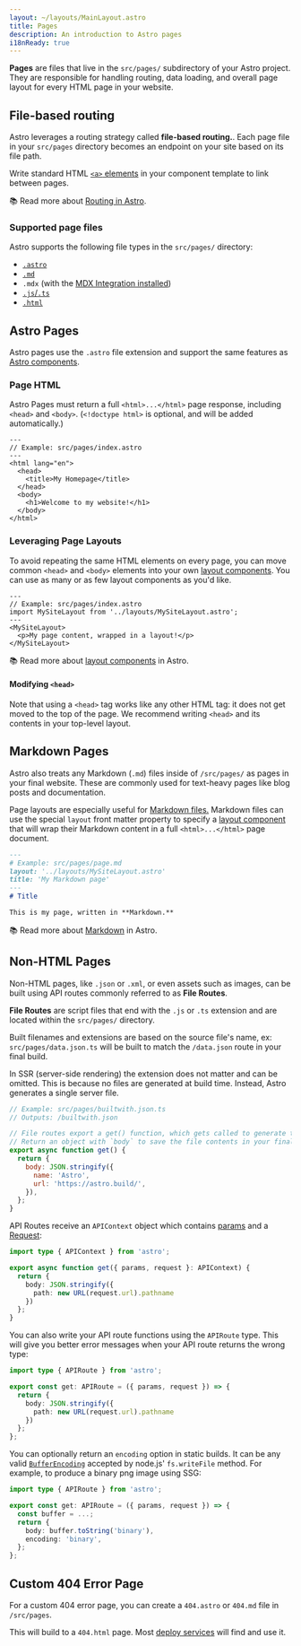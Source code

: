 ```yaml
---
layout: ~/layouts/MainLayout.astro
title: Pages
description: An introduction to Astro pages
i18nReady: true
---
```


**Pages** are files that live in the `src/pages/` subdirectory of your Astro project. They are responsible for handling routing, data loading, and overall page layout for every HTML page in your website.

## File-based routing

Astro leverages a routing strategy called **file-based routing.**. Each page file in your `src/pages` directory becomes an endpoint on your site based on its file path.

Write standard HTML [`<a>` elements](https://developer.mozilla.org/en-US/docs/Web/HTML/Element/a) in your component template to link between pages.

📚 Read more about [Routing in Astro](/en/core-concepts/routing/).

### Supported page files 

Astro supports the following file types in the `src/pages/` directory:
- [`.astro`](#astro-pages)
- [`.md`](#markdown-pages)
- `.mdx` (with the [MDX Integration installed](/en/guides/markdown-content/#mdx-features))
- [`.js`/`.ts`](/en/core-concepts/astro-pages/#non-html-pages)
- [`.html`](/en/core-concepts/astro-components/#html-components)


## Astro Pages

Astro pages use the `.astro` file extension and support the same features as [Astro components](/en/core-concepts/astro-components/).

### Page HTML

Astro Pages must return a full `<html>...</html>` page response, including `<head>` and `<body>`. (`<!doctype html>` is optional, and will be added automatically.)

```astro
---
// Example: src/pages/index.astro
---
<html lang="en">
  <head>
    <title>My Homepage</title>
  </head>
  <body>
    <h1>Welcome to my website!</h1>
  </body>
</html>
```

### Leveraging Page Layouts

To avoid repeating the same HTML elements on every page, you can move common `<head>` and `<body>` elements into your own [layout components](/en/core-concepts/layouts/). You can use as many or as few layout components as you'd like.

```astro {3} /</?MySiteLayout>/
---
// Example: src/pages/index.astro
import MySiteLayout from '../layouts/MySiteLayout.astro';
---
<MySiteLayout>
  <p>My page content, wrapped in a layout!</p>
</MySiteLayout>
```

📚 Read more about [layout components](/en/core-concepts/layouts/) in Astro.

#### Modifying `<head>`

Note that using a `<head>` tag works like any other HTML tag: it does not get moved to the top of the page. We recommend writing `<head>` and its contents in your top-level layout.

## Markdown Pages

Astro also treats any Markdown (`.md`) files inside of `/src/pages/` as pages in your final website. These are commonly used for text-heavy pages like blog posts and documentation.

Page layouts are especially useful for [Markdown files.](#markdown-pages) Markdown files can use the special `layout` front matter property to specify a [layout component](/en/core-concepts/layouts/) that will wrap their Markdown content in a full `<html>...</html>` page document.

```md {3}
---
# Example: src/pages/page.md
layout: '../layouts/MySiteLayout.astro'
title: 'My Markdown page'
---
# Title

This is my page, written in **Markdown.**
```

📚 Read more about [Markdown](/en/guides/markdown-content/) in Astro.


## Non-HTML Pages

Non-HTML pages, like `.json` or `.xml`, or even assets such as images, can be built using API routes commonly referred to as **File Routes**.

**File Routes** are script files that end with the `.js` or `.ts` extension and are located within the `src/pages/` directory.

Built filenames and extensions are based on the source file's name, ex: `src/pages/data.json.ts` will be built to match the `/data.json` route in your final build.

In SSR (server-side rendering) the extension does not matter and can be omitted. This is because no files are generated at build time. Instead, Astro generates a single server file.

```js
// Example: src/pages/builtwith.json.ts
// Outputs: /builtwith.json

// File routes export a get() function, which gets called to generate the file.
// Return an object with `body` to save the file contents in your final build.
export async function get() {
  return {
    body: JSON.stringify({
      name: 'Astro',
      url: 'https://astro.build/',
    }),
  };
}
```

API Routes receive an `APIContext` object which contains [params](/en/reference/api-reference/#params) and a [Request](https://developer.mozilla.org/en-US/docs/Web/API/Request):

```ts title="src/pages/request-path.json.ts"
import type { APIContext } from 'astro';

export async function get({ params, request }: APIContext) {
  return {
    body: JSON.stringify({
      path: new URL(request.url).pathname
    })
  };
}
```

You can also write your API route functions using the `APIRoute` type. This will give you better error messages when your API route returns the wrong type:

```ts title="src/pages/request-path.json.ts"
import type { APIRoute } from 'astro';

export const get: APIRoute = ({ params, request }) => {
  return {
    body: JSON.stringify({
      path: new URL(request.url).pathname
    })
  };
};
```

You can optionally return an `encoding` option in static builds. It can be any valid [`BufferEncoding`](https://github.com/DefinitelyTyped/DefinitelyTyped/blob/bdd02508ddb5eebcf701fdb8ffd6e84eabf47885/types/node/buffer.d.ts#L169) accepted by node.js' `fs.writeFile` method. For example, to produce a binary png image using SSG:

```ts title="src/pages/image.png.ts" {7}
import type { APIRoute } from 'astro';

export const get: APIRoute = ({ params, request }) => {
  const buffer = ...;
  return {
    body: buffer.toString('binary'),
    encoding: 'binary',
  };
};

```

## Custom 404 Error Page

For a custom 404 error page, you can create a `404.astro` or `404.md` file in `/src/pages`.

This will build to a `404.html` page. Most [deploy services](/en/guides/deploy/) will find and use it.

